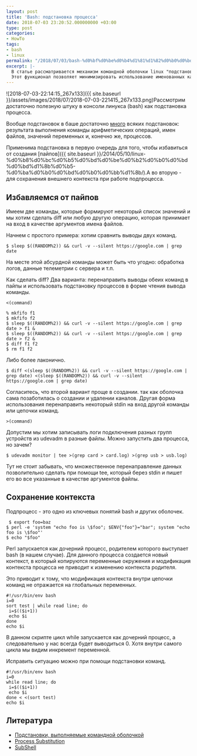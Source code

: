 ```yaml
---
layout: post
title: 'Bash: подстановка процесса'
date: 2018-07-03 23:20:52.000000000 +03:00
type: post
categories:
- HowTo
tags:
- bash
- linux
permalink: "/2018/07/03/bash-%d0%bf%d0%be%d0%b4%d1%81%d1%82%d0%b0%d0%bd%d0%be%d0%b2%d0%ba%d0%b0-%d0%bf%d1%80%d0%be%d1%86%d0%b5%d1%81%d1%81%d0%b0/"
excerpt: |-
  В статье рассматривается механизм командной оболочки linux "подстановка процессов".
  Этот функционал позволяет минимизировать использование именованных каналов для связи между командами или процессами.
---
```

![2018-07-03-22:14:15_267x133]({{ site.baseurl }}/assets/images/2018/07/2018-07-03-221415_267x133.png)Рассмотрим достаточно полезную штуку в консоли линукса (bash) как подстановка процесса.

Вообще подстановок в баше достаточно [много](http://rus-linux.net/nlib.php?name=/MyLDP/BOOKS/Bash-Guide-1.12-ru/bash-guide-03-4.html) всяких подстановок: результата выполнения команды  арифметических операций, имен файлов, значений переменных и, конечно же, процессов.

Применима подстановка в первую очередь для того, чтобы избавиться от создания [пайпов]({{ site.baseurl }}/2014/05/10/linux-%d0%b8%d0%bc%d0%b5%d0%bd%d0%be%d0%b2%d0%b0%d0%bd%d0%bd%d1%8b%d0%b5-%d0%ba%d0%b0%d0%bd%d0%b0%d0%bb%d1%8b/).А во вторую - для сохранения внешнего контекста при работе подпроцесса.

## Избавляемся от пайпов

Имеем две команды, которые формируют некоторый список значений и мы хотим сделать diff или любую другую операцию, которая принимает на вход в качестве аргументов имена файлов.

<!--more-->

Начнем с простого примера: хотим сравнить выводы двух команд.

```shell
$ sleep $((RANDOM%2)) && curl -v --silent https://google.com | grep date
```

На месте этой абсурдной команды может быть что угодно: обработка логов, данные телеметрии с сервера и т.п.

Как сделать diff? Два варианта: перенаправить выводы обеих команд в пайпы и использовать подстановку процессов в форме чтения вывода команды.

```
<(command)
```

```shell
% mkfifo f1  
$ mkfifo f2  
$ sleep $((RANDOM%2)) && curl -v --silent https://google.com | grep date > f1 &  
$ sleep $((RANDOM%2)) && curl -v --silent https://google.com | grep date > f2 &  
$ diff f1 f2  
$ rm f1 f2
```

Либо более лаконично.

```shell
$ diff <(sleep $((RANDOM%2)) && curl -v --silent https://google.com | grep date) <(sleep $((RANDOM%2)) && curl -v --silent https://google.com | grep date)
```

Согласитесь, что второй вариант проще в создании. так как оболочка сама позаботилась о создании и удалении каналов. Другая форма использования перенаправить некоторый stdin на вход другой команды или цепочки команд.

```
>(command)
```

Допустим мы хотим записывать логи подключения разных групп устройств из udevadm в разные файлы. Можно запустить два процесса, но зачем?

```shell
$ udevadm monitor | tee >(grep card > card.log) >(grep usb > usb.log)
```

Тут не стоит забывать, что множественное перенаправление данных позволительно сделать при помощи tee, который берез stdin и пишет его во все указанные в качестве аргументов файлы.

## Сохранение контекста

Подпроцесс - это одно из ключевых понятий bash и других оболочек.

```shell
 $ export foo=baz  
$ perl -e 'system "echo foo is \$foo"; $ENV{"foo"}="bar"; system "echo foo is \$foo"'  
$ echo "$foo"
```

Perl запускается как дочерний процесс, родителем которого выступает bash (в нашем случае). Для данного процесса создается новый контекст, в который копируются переменные окружения и модификация контекста процесса не приводит к изменению контекста родителя.

Это приводит к тому, что модификация контекста внутри цепочки команд не отражается на глобальных переменных.

```shell
#!/usr/bin/env bash  
i=0  
sort test | while read line; do  
 i=$(($i+1))  
 echo $i  
done  
echo $i
```

В данном скрипте цикл while запускается как дочерний процесс, а следовательно у нас всегда будет выводиться 0. Хотя внутри самого цикла мы видим инкремент переменной.

Исправить ситуацию можно при помощи подстановки команд.

```shell
#!/usr/bin/env bash  
i=0  
while read line; do  
 i=$(($i+1))  
 echo $i  
done < <(sort test)  
echo $i
```

## Литература

- [Подстановки, выполняемые командной оболочкой](http://rus-linux.net/nlib.php?name=/MyLDP/BOOKS/Bash-Guide-1.12-ru/bash-guide-03-4.html)
- [Process Substitution](http://mywiki.wooledge.org/ProcessSubstitution)
- [SubShell](http://mywiki.wooledge.org/SubShell)

 

